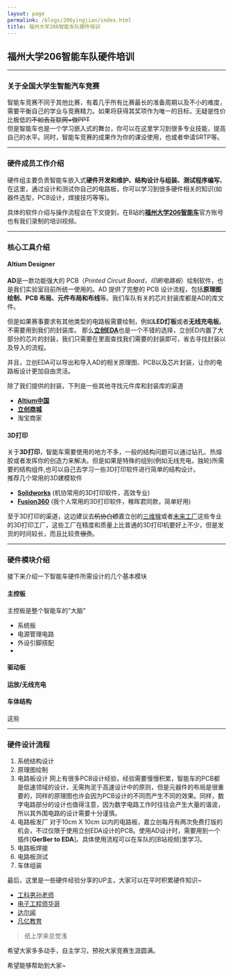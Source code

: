 ```yaml
---
layout: page
permalink: /blogs/206yingjian/index.html
title: 福州大学206智能车队硬件培训
---
```


## 福州大学206智能车队硬件培训

---

### 关于全国大学生智能汽车竞赛

智能车竞赛不同于其他比赛，有着几乎所有比赛最长的准备周期以及不小的难度，需要平衡自己的学业与竞赛精力。如果将获得其奖项作为唯一的目标，无疑是性价比极低的~~不如去互联网+做PPT~~<br>
但是智能车也是一个学习嵌入式的舞台，你可以在这里学习到很多专业技能，提高自己的水平。同时，智能车竞赛的成果作为你的课设使用，也或者申请SRTP等。<br>

---

### 硬件成员工作介绍


硬件组主要负责智能车嵌入式**硬件开发和维护、结构设计与组装、测试程序编写**。在这里，通过设计和测试你自己的电路板，你可以学习到很多硬件相关的知识(如器件选型，PCB设计，焊接技巧等等)。<br>

具体的软件介绍与操作流程会在下文提到，在B站的[**福州大学206智能车**](https://space.bilibili.com/3461573251172869?spm_id_from=333.337.0.0)官方账号也有我们录制的培训视频。

---

### 核心工具介绍

#### Altium Designer

**AD**是一款功能强大的 PCB（*Printed Circuit Board，印刷电路板*）绘制软件，也是我们实验室目前所统一使用的。AD 提供了完整的 PCB 设计流程，包括**原理图绘制、PCB 布局、元件布局和布线**等。我们车队有关的芯片封装库都是AD的库文件。<br>

但是如果赛事要求有其他类型的电路板需要绘制，例如**LED灯板**或者**无线充电板**。不需要用到我们的封装库。
那么[**立创EDA**](https://lceda.cn/)也是一个不错的选择，立创ED内置了大部分的芯片的封装，我们只需要在里面查找我们需要的封装即可，省去寻找封装以及导入的流程。<br>

并且，立创EDA可以导出和导入AD的相关原理图、PCB以及芯片封装，让你的电路板设计更加自由灵活。

除了我们提供的封装，下列是一些其他寻找元件库和封装库的渠道

- [**Altium中国**](https://www.altium.com.cn/)
- [**立创商城**](https://www.szlcsc.com/)
- 淘宝商家

#### 3D打印 ##

关于**3D打印**，智能车需要使用的地方不多，一般的结构问题可以通过钻孔、热熔胶或者发挥你的创造力来解决。但是如果是特殊的组别(例如无线充电，独轮)所需要的结构组件,也可以自己去学习一些3D打印软件进行简单的结构设计。
<br>推荐几个常用的3D建模软件

- [**Solidworks**](https://www.altium.com.cn/) (机协常用的3D打印软件，高效专业)
- [**Fusion360**](https://www.szlcsc.com/)  (我个人常用的3D打印软件，稚晖君同款，简单好用)

至于3D打印的渠道，这边建议去~~机协白嫖~~嘉立创的[三维猴](https://www.sanweihou.com/)或者[未来工厂](https://www.wenext.cn/)这些专业的3D打印工厂，这些工厂在精度和质量上比普通的3D打印机要好上不少，但是发货的时间较长，而且比较贵~~很贵~~。

---

### 硬件模块介绍

接下来介绍一下智能车硬件所需设计的几个基本模块

#### 主控板

主控板是整个智能车的"大脑"

- 系统板
- 电源管理电路
- 外设引脚搭配
- 

#### 驱动板

#### 运放/无线充电

#### 车体结构<!-- 热熔胶，焊台，热风枪，钻孔机等的使用-->
这些

---

### 硬件设计流程

1. 系统结构设计
2. 原理图绘制
3. 电路板设计
网上有很多PCB设计经验，经验需要慢慢积累，智能车的PCB都是低速领域的设计，无需拘泥于高速设计中的原则，但是元器件的布局是很重要的，同样的原理图也许会因为PCB设计的不同而产生不同的效果。同样，数字电路部分的设计也值得注意，因为数字电路工作时往往会产生大量的谐波，所以其外围电路的设计需要十分谨慎。 
4. 电路板发厂
对于10cm X 10cm 以内的电路板，嘉立创每月有两次免费打版的机会，不过仅限于使用立创EDA设计的PCB。使用AD设计时，需要用到一个插件[**GerBer to EDA**]。具体使用流程可以在车队的[B站视频]里学习。
5. 电路板焊接
6. 电路板测试
7. 车体组装

最后，这里是一些硬件经验分享的UP主，大家可以在平时积累硬件知识~
- [工科男孙老师](https://space.bilibili.com/43584648?spm_id_from=333.337.0.0)
- [电子工程师华哥](https://space.bilibili.com/677486623?spm_id_from=333.337.0.0)
- [达尔闻](https://space.bilibili.com/430777205?spm_id_from=333.337.0.0)
- [凡亿教育](https://space.bilibili.com/11979252)

>纸上学来总觉浅

希望大家多多动手，自主学习，预祝大家竞赛生涯圆满。

希望能够帮助到大家~

